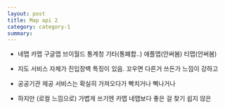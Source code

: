 ```yaml
---  
layout: post  
title: Map api 2
category: category-1  
summary:   
---  
```

  
- 네맵 카맵 구글맵 브이월드 통계청 기타(통폐합..) 애플맵(안써봄) 티맵(안써봄)   
  
- 지도 서비스 자체가 진입장벽 특징이 있음. 꼬우면 다른거 쓰든가 느낌이 강하고   
- 공공기관 제공 서비스는 확실히 가져오다가 빡치거나 뻑나거나   
- 하지만 (로컬 느낌으로) 가볍게 쓰기엔 카맵 네맵보다 좋은 걸 찾기 쉽지 않은
  
